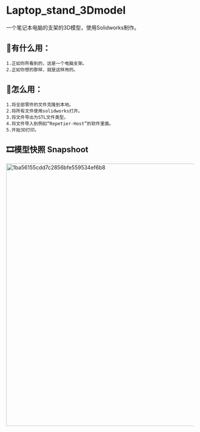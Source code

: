 # Laptop_stand_3Dmodel
一个笔记本电脑的支架的3D模型，使用Solidworks制作。

## 💭有什么用：
```
1.正如你所看到的，这是一个电脑支架。
2.正如你想的那样，就是这样用的。
```

## 🤷怎么用：
```
1.将全部零件的文件克隆到本地。
2.将所有文件使用solidworks打开。
3.将文件导出为STL文件类型。
4.将文件导入到例如“Repetier-Host”的软件里面。
5.开始3D打印。
```

## 🎞️模型快照 Snapshoot

<img width="706" alt="1ba56155cdd7c2856bfe559534ef6b8" src="https://github.com/28778/Laptop_stand_3Dmodel/assets/31039562/5d591265-ce52-4fb5-addd-bebb9823d638">
